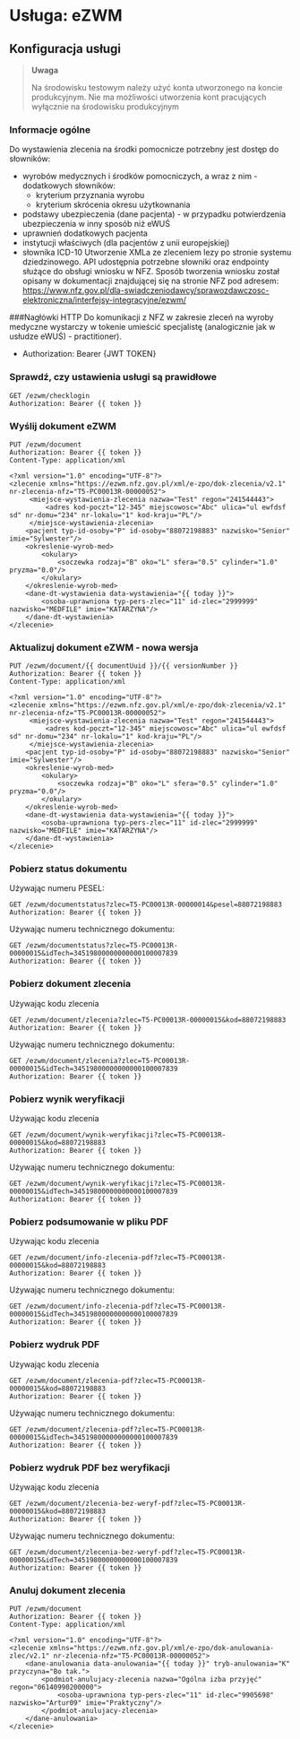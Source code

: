 # Usługa: eZWM

## Konfiguracja usługi

> __Uwaga__
>
> Na środowisku testowym należy użyć konta utworzonego na koncie produkcyjnym. Nie ma możliwości utworzenia kont pracujących wyłącznie na środowisku produkcyjnym

### Informacje ogólne

Do wystawienia zlecenia na środki pomocnicze potrzebny jest dostęp do słowników:
 - wyrobów medycznych i środków pomocniczych, a wraz z nim - dodatkowych słowników:
   - kryterium przyznania wyrobu
   - kryterium skrócenia okresu użytkownania
 - podstawy ubezpieczenia (dane pacjenta) - w przypadku potwierdzenia ubezpieczenia w inny sposób niż eWUŚ
 - uprawnień dodatkowych pacjenta
 - instytucji właściwych (dla pacjentów z unii europejskiej)
 - słownika ICD-10
Utworzenie XMLa ze zleceniem lezy po stronie systemu dziedzinowego. API udostępnia potrzebne słowniki oraz endpointy służące do obsługi wniosku w NFZ.
Sposób tworzenia wniosku został opisany w dokumentacji znajdującej się na stronie NFZ pod adresem:
https://www.nfz.gov.pl/dla-swiadczeniodawcy/sprawozdawczosc-elektroniczna/interfejsy-integracyjne/ezwm/

###Nagłówki HTTP
Do komunikacji z NFZ w zakresie zleceń na wyroby medyczne wystarczy w tokenie umieścić specjalistę (analogicznie jak w usłudze eWUŚ) - practitioner).
- Authorization: Bearer {JWT TOKEN}

### Sprawdź, czy ustawienia usługi są prawidłowe

```
GET /ezwm/checklogin
Authorization: Bearer {{ token }}
```

### Wyślij dokument eZWM

```http request
PUT /ezwm/document
Authorization: Bearer {{ token }}
Content-Type: application/xml

<?xml version="1.0" encoding="UTF-8"?>
<zlecenie xmlns="https://ezwm.nfz.gov.pl/xml/e-zpo/dok-zlecenia/v2.1" nr-zlecenia-nfz="T5-PC00013R-00000052">
     <miejsce-wystawienia-zlecenia nazwa="Test" regon="241544443">
         <adres kod-poczt="12-345" miejscowosc="Abc" ulica="ul ewfdsf sd" nr-domu="234" nr-lokalu="1" kod-kraju="PL"/>
     </miejsce-wystawienia-zlecenia>
    <pacjent typ-id-osoby="P" id-osoby="88072198883" nazwisko="Senior" imie="Sylwester"/>
    <okreslenie-wyrob-med>
        <okulary>
            <soczewka rodzaj="B" oko="L" sfera="0.5" cylinder="1.0" pryzma="0.0"/>
        </okulary>
    </okreslenie-wyrob-med>
    <dane-dt-wystawienia data-wystawienia="{{ today }}">
        <osoba-uprawniona typ-pers-zlec="11" id-zlec="2999999" nazwisko="MEDFILE" imie="KATARZYNA"/>
    </dane-dt-wystawienia>
</zlecenie>
```

### Aktualizuj dokument eZWM - nowa wersja

```http request
PUT /ezwm/document/{{ documentUuid }}/{{ versionNumber }}
Authorization: Bearer {{ token }}
Content-Type: application/xml

<?xml version="1.0" encoding="UTF-8"?>
<zlecenie xmlns="https://ezwm.nfz.gov.pl/xml/e-zpo/dok-zlecenia/v2.1" nr-zlecenia-nfz="T5-PC00013R-00000052">
     <miejsce-wystawienia-zlecenia nazwa="Test" regon="241544443">
         <adres kod-poczt="12-345" miejscowosc="Abc" ulica="ul ewfdsf sd" nr-domu="234" nr-lokalu="1" kod-kraju="PL"/>
     </miejsce-wystawienia-zlecenia>
    <pacjent typ-id-osoby="P" id-osoby="88072198883" nazwisko="Senior" imie="Sylwester"/>
    <okreslenie-wyrob-med>
        <okulary>
            <soczewka rodzaj="B" oko="L" sfera="0.5" cylinder="1.0" pryzma="0.0"/>
        </okulary>
    </okreslenie-wyrob-med>
    <dane-dt-wystawienia data-wystawienia="{{ today }}">
        <osoba-uprawniona typ-pers-zlec="11" id-zlec="2999999" nazwisko="MEDFILE" imie="KATARZYNA"/>
    </dane-dt-wystawienia>
</zlecenie>
```

### Pobierz status dokumentu

Używając numeru PESEL:
```http request
GET /ezwm/documentstatus?zlec=T5-PC00013R-00000014&pesel=88072198883
Authorization: Bearer {{ token }}
```

Używając numeru technicznego dokumentu:
```http request
GET /ezwm/documentstatus?zlec=T5-PC00013R-00000015&idTech=34519800000000000100007839
Authorization: Bearer {{ token }}
```

### Pobierz dokument zlecenia

Używając kodu zlecenia
```http request
GET /ezwm/document/zlecenia?zlec=T5-PC00013R-00000015&kod=88072198883
Authorization: Bearer {{ token }}
```

Używając numeru technicznego dokumentu:
```http request
GET /ezwm/document/zlecenia?zlec=T5-PC00013R-00000015&idTech=34519800000000000100007839
Authorization: Bearer {{ token }}
```


### Pobierz wynik weryfikacji

Używając kodu zlecenia
```http request
GET /ezwm/document/wynik-weryfikacji?zlec=T5-PC00013R-00000015&kod=88072198883
Authorization: Bearer {{ token }}
```

Używając numeru technicznego dokumentu:
```http request
GET /ezwm/document/wynik-weryfikacji?zlec=T5-PC00013R-00000015&idTech=34519800000000000100007839
Authorization: Bearer {{ token }}
```


### Pobierz podsumowanie w pliku PDF

Używając kodu zlecenia
```http request
GET /ezwm/document/info-zlecenia-pdf?zlec=T5-PC00013R-00000015&kod=88072198883
Authorization: Bearer {{ token }}
```

Używając numeru technicznego dokumentu:
```http request
GET /ezwm/document/info-zlecenia-pdf?zlec=T5-PC00013R-00000015&idTech=34519800000000000100007839
Authorization: Bearer {{ token }}
```

### Pobierz wydruk PDF

Używając kodu zlecenia
```http request
GET /ezwm/document/zlecenia-pdf?zlec=T5-PC00013R-00000015&kod=88072198883
Authorization: Bearer {{ token }}
```

Używając numeru technicznego dokumentu:
```http request
GET /ezwm/document/zlecenia-pdf?zlec=T5-PC00013R-00000015&idTech=34519800000000000100007839
Authorization: Bearer {{ token }}
```

### Pobierz wydruk PDF bez weryfikacji

Używając kodu zlecenia
```http request
GET /ezwm/document/zlecenia-bez-weryf-pdf?zlec=T5-PC00013R-00000015&kod=88072198883
Authorization: Bearer {{ token }}
```

Używając numeru technicznego dokumentu:
```http request
GET /ezwm/document/zlecenia-bez-weryf-pdf?zlec=T5-PC00013R-00000015&idTech=34519800000000000100007839
Authorization: Bearer {{ token }}
```

### Anuluj dokument zlecenia

```http request
PUT /ezwm/document
Authorization: Bearer {{ token }}
Content-Type: application/xml

<?xml version="1.0" encoding="UTF-8"?>
<zlecenie xmlns="https://ezwm.nfz.gov.pl/xml/e-zpo/dok-anulowania-zlec/v2.1" nr-zlecenia-nfz="T5-PC00013R-00000052">
    <dane-anulowania data-anulowania="{{ today }}" tryb-anulowania="K" przyczyna="Bo tak.">
        <podmiot-anulujacy-zlecenia nazwa="Ogólna izba przyjęć" regon="06140990200000">
            <osoba-uprawniona typ-pers-zlec="11" id-zlec="9905698" nazwisko="Artur09" imie="Praktyczny"/>
        </podmiot-anulujacy-zlecenia>
    </dane-anulowania>
</zlecenie>
```

